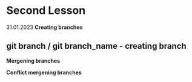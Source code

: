 # Second Lesson
31.01.2023
**Creating branches**

## git branch / git branch_name - creating branch
**Mergening branches**

**Conflict mergening branches**